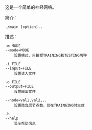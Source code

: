 这是一个简单的神经网络。

简介：

    ./main [option]..

描述：

    -m MODE
    --mode=MODE
        设置模式，只接受TRAINING和TESTING两种

    -i FILE
    --input=FILE
        设置读入文件

    -o FILE
    --output=FILE
        设置输出文件

    --node=val1,val2,..
        设置隐含层节点数，仅在TRAINGING时生效

    -h
    --help
        显示帮助信息